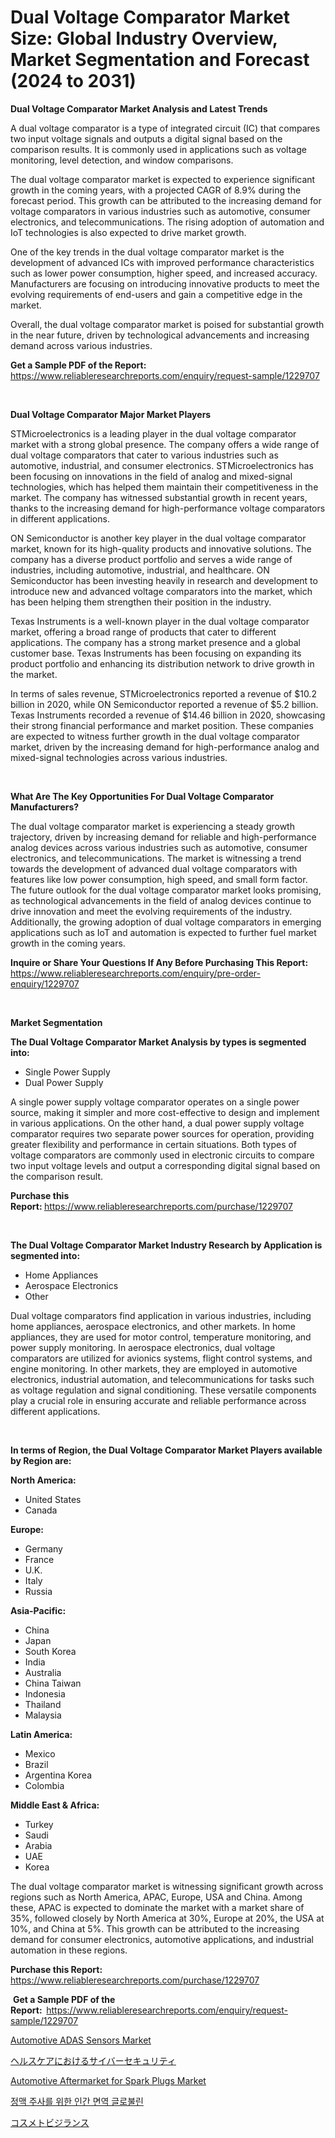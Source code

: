 <p><h1>Dual Voltage Comparator Market Size: Global Industry Overview, Market Segmentation and Forecast (2024 to 2031)</h1></p><p><strong>Dual Voltage Comparator Market Analysis and Latest Trends</strong></p>
<p><p>A dual voltage comparator is a type of integrated circuit (IC) that compares two input voltage signals and outputs a digital signal based on the comparison results. It is commonly used in applications such as voltage monitoring, level detection, and window comparisons.</p><p>The dual voltage comparator market is expected to experience significant growth in the coming years, with a projected CAGR of 8.9% during the forecast period. This growth can be attributed to the increasing demand for voltage comparators in various industries such as automotive, consumer electronics, and telecommunications. The rising adoption of automation and IoT technologies is also expected to drive market growth.</p><p>One of the key trends in the dual voltage comparator market is the development of advanced ICs with improved performance characteristics such as lower power consumption, higher speed, and increased accuracy. Manufacturers are focusing on introducing innovative products to meet the evolving requirements of end-users and gain a competitive edge in the market.</p><p>Overall, the dual voltage comparator market is poised for substantial growth in the near future, driven by technological advancements and increasing demand across various industries.</p></p>
<p><strong>Get a Sample PDF of the Report:&nbsp;</strong> <a href="https://www.reliableresearchreports.com/enquiry/request-sample/1229707">https://www.reliableresearchreports.com/enquiry/request-sample/1229707</a></p>
<p>&nbsp;</p>
<p><strong>Dual Voltage Comparator Major Market Players</strong></p>
<p><p>STMicroelectronics is a leading player in the dual voltage comparator market with a strong global presence. The company offers a wide range of dual voltage comparators that cater to various industries such as automotive, industrial, and consumer electronics. STMicroelectronics has been focusing on innovations in the field of analog and mixed-signal technologies, which has helped them maintain their competitiveness in the market. The company has witnessed substantial growth in recent years, thanks to the increasing demand for high-performance voltage comparators in different applications.</p><p>ON Semiconductor is another key player in the dual voltage comparator market, known for its high-quality products and innovative solutions. The company has a diverse product portfolio and serves a wide range of industries, including automotive, industrial, and healthcare. ON Semiconductor has been investing heavily in research and development to introduce new and advanced voltage comparators into the market, which has been helping them strengthen their position in the industry.</p><p>Texas Instruments is a well-known player in the dual voltage comparator market, offering a broad range of products that cater to different applications. The company has a strong market presence and a global customer base. Texas Instruments has been focusing on expanding its product portfolio and enhancing its distribution network to drive growth in the market.</p><p>In terms of sales revenue, STMicroelectronics reported a revenue of $10.2 billion in 2020, while ON Semiconductor reported a revenue of $5.2 billion. Texas Instruments recorded a revenue of $14.46 billion in 2020, showcasing their strong financial performance and market position. These companies are expected to witness further growth in the dual voltage comparator market, driven by the increasing demand for high-performance analog and mixed-signal technologies across various industries.</p></p>
<p>&nbsp;</p>
<p><strong>What Are The Key Opportunities For Dual Voltage Comparator Manufacturers?</strong></p>
<p><p>The dual voltage comparator market is experiencing a steady growth trajectory, driven by increasing demand for reliable and high-performance analog devices across various industries such as automotive, consumer electronics, and telecommunications. The market is witnessing a trend towards the development of advanced dual voltage comparators with features like low power consumption, high speed, and small form factor. The future outlook for the dual voltage comparator market looks promising, as technological advancements in the field of analog devices continue to drive innovation and meet the evolving requirements of the industry. Additionally, the growing adoption of dual voltage comparators in emerging applications such as IoT and automation is expected to further fuel market growth in the coming years.</p></p>
<p><strong>Inquire or Share Your Questions If Any Before Purchasing This Report:</strong> <a href="https://www.reliableresearchreports.com/enquiry/pre-order-enquiry/1229707">https://www.reliableresearchreports.com/enquiry/pre-order-enquiry/1229707</a></p>
<p>&nbsp;</p>
<p><strong>Market Segmentation</strong></p>
<p><strong>The Dual Voltage Comparator Market Analysis by types is segmented into:</strong></p>
<p><ul><li>Single Power Supply</li><li>Dual Power Supply</li></ul></p>
<p><p>A single power supply voltage comparator operates on a single power source, making it simpler and more cost-effective to design and implement in various applications. On the other hand, a dual power supply voltage comparator requires two separate power sources for operation, providing greater flexibility and performance in certain situations. Both types of voltage comparators are commonly used in electronic circuits to compare two input voltage levels and output a corresponding digital signal based on the comparison result.</p></p>
<p><strong>Purchase this Report:&nbsp;</strong><a href="https://www.reliableresearchreports.com/purchase/1229707">https://www.reliableresearchreports.com/purchase/1229707</a></p>
<p>&nbsp;</p>
<p><strong>The Dual Voltage Comparator Market Industry Research by Application is segmented into:</strong></p>
<p><ul><li>Home Appliances</li><li>Aerospace Electronics</li><li>Other</li></ul></p>
<p><p>Dual voltage comparators find application in various industries, including home appliances, aerospace electronics, and other markets. In home appliances, they are used for motor control, temperature monitoring, and power supply monitoring. In aerospace electronics, dual voltage comparators are utilized for avionics systems, flight control systems, and engine monitoring. In other markets, they are employed in automotive electronics, industrial automation, and telecommunications for tasks such as voltage regulation and signal conditioning. These versatile components play a crucial role in ensuring accurate and reliable performance across different applications.</p></p>
<p>&nbsp;</p>
<p><strong>In terms of Region, the Dual Voltage Comparator Market Players available by Region are:</strong></p>
<p>
    <p> <strong> North America: </strong>
        <ul>
            <li>United States</li>
            <li>Canada</li>
        </ul>
        </p> 
    <p> <strong> Europe: </strong>
        <ul>
            <li>Germany</li>
            <li>France</li>
            <li>U.K.</li>
            <li>Italy</li>
            <li>Russia</li>
        </ul>
        </p> 
    <p> <strong> Asia-Pacific: </strong>
        <ul>
            <li>China</li>
            <li>Japan</li>
            <li>South Korea</li>
            <li>India</li>
            <li>Australia</li>
            <li>China Taiwan</li>
            <li>Indonesia</li>
            <li>Thailand</li>
            <li>Malaysia</li>
        </ul>
        </p> 
    <p> <strong> Latin America: </strong>
        <ul>
            <li>Mexico</li>
            <li>Brazil</li>
            <li>Argentina Korea</li>
            <li>Colombia</li>
        </ul>
        </p> 
    <p> <strong> Middle East & Africa: </strong>
        <ul>
            <li>Turkey</li>
            <li>Saudi</li>
            <li>Arabia</li>
            <li>UAE</li>
            <li>Korea</li>
        </ul>
    </p>
    </p>
<p><p>The dual voltage comparator market is witnessing significant growth across regions such as North America, APAC, Europe, USA and China. Among these, APAC is expected to dominate the market with a market share of 35%, followed closely by North America at 30%, Europe at 20%, the USA at 10%, and China at 5%. This growth can be attributed to the increasing demand for consumer electronics, automotive applications, and industrial automation in these regions.</p></p>
<p><strong>Purchase this Report: </strong><a href="https://www.reliableresearchreports.com/purchase/1229707">https://www.reliableresearchreports.com/purchase/1229707</a></p>
<p>&nbsp;<strong>Get a Sample PDF of the Report:&nbsp;&nbsp;</strong><a href="https://www.reliableresearchreports.com/enquiry/request-sample/1229707">https://www.reliableresearchreports.com/enquiry/request-sample/1229707</a></p>
<p><strong></strong></p>
<p><p><a href="https://issuu.com/reportprime-2/docs/automotive-adas-sensors-market-size-2030.pptx">Automotive ADAS Sensors Market</a></p><p><a href="https://github.com/mcbeesbxa270/Market-Research-Report-List-1/blob/main/19380159759.md">ヘルスケアにおけるサイバーセキュリティ</a></p><p><a href="https://issuu.com/reportprime-2/docs/automotive-aftermarket-for-spark-plugs-market-size">Automotive Aftermarket for Spark Plugs Market</a></p><p><a href="https://github.com/vskv4779xr1/Market-Research-Report-List-1/blob/main/19651939092.md">정맥 주사를 위한 인간 면역 글로불린</a></p><p><a href="https://github.com/EmoryYundt1935/Market-Research-Report-List-1/blob/main/33749859760.md">コスメトビジランス</a></p></p>